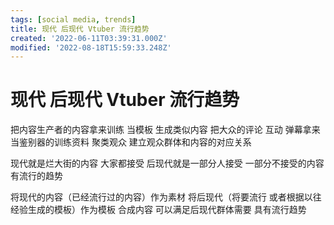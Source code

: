 ```yaml
---
tags: [social media, trends]
title: 现代 后现代 Vtuber 流行趋势
created: '2022-06-11T03:39:31.000Z'
modified: '2022-08-18T15:59:33.248Z'
---
```


# 现代 后现代 Vtuber 流行趋势

把内容生产者的内容拿来训练 当模板 生成类似内容
把大众的评论 互动 弹幕拿来当鉴别器的训练资料 聚类观众 建立观众群体和内容的对应关系

现代就是烂大街的内容 大家都接受
后现代就是一部分人接受 一部分不接受的内容 有流行的趋势

将现代的内容（已经流行过的内容）作为素材 将后现代（将要流行 或者根据以往经验生成的模板）作为模板 合成内容 可以满足后现代群体需要 具有流行趋势
